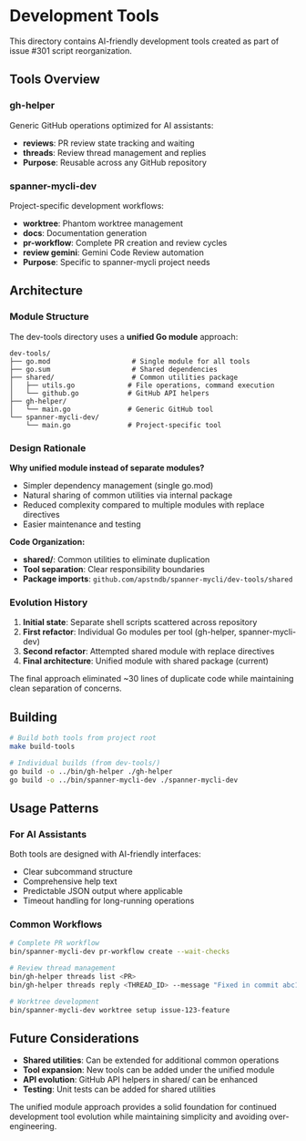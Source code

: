 # Development Tools

This directory contains AI-friendly development tools created as part of issue #301 script reorganization.

## Tools Overview

### gh-helper
Generic GitHub operations optimized for AI assistants:
- **reviews**: PR review state tracking and waiting
- **threads**: Review thread management and replies
- **Purpose**: Reusable across any GitHub repository

### spanner-mycli-dev  
Project-specific development workflows:
- **worktree**: Phantom worktree management
- **docs**: Documentation generation
- **pr-workflow**: Complete PR creation and review cycles
- **review gemini**: Gemini Code Review automation
- **Purpose**: Specific to spanner-mycli project needs

## Architecture

### Module Structure
The dev-tools directory uses a **unified Go module** approach:

```
dev-tools/
├── go.mod                    # Single module for all tools
├── go.sum                    # Shared dependencies
├── shared/                   # Common utilities package
│   ├── utils.go             # File operations, command execution
│   └── github.go            # GitHub API helpers
├── gh-helper/
│   └── main.go              # Generic GitHub tool
└── spanner-mycli-dev/
    └── main.go              # Project-specific tool
```

### Design Rationale

**Why unified module instead of separate modules?**
- Simpler dependency management (single go.mod)
- Natural sharing of common utilities via internal package
- Reduced complexity compared to multiple modules with replace directives
- Easier maintenance and testing

**Code Organization:**
- **shared/**: Common utilities to eliminate duplication
- **Tool separation**: Clear responsibility boundaries
- **Package imports**: `github.com/apstndb/spanner-mycli/dev-tools/shared`

### Evolution History

1. **Initial state**: Separate shell scripts scattered across repository
2. **First refactor**: Individual Go modules per tool (gh-helper, spanner-mycli-dev)
3. **Second refactor**: Attempted shared module with replace directives
4. **Final architecture**: Unified module with shared package (current)

The final approach eliminated ~30 lines of duplicate code while maintaining clean separation of concerns.

## Building

```bash
# Build both tools from project root
make build-tools

# Individual builds (from dev-tools/)
go build -o ../bin/gh-helper ./gh-helper
go build -o ../bin/spanner-mycli-dev ./spanner-mycli-dev
```

## Usage Patterns

### For AI Assistants
Both tools are designed with AI-friendly interfaces:
- Clear subcommand structure
- Comprehensive help text
- Predictable JSON output where applicable
- Timeout handling for long-running operations

### Common Workflows
```bash
# Complete PR workflow
bin/spanner-mycli-dev pr-workflow create --wait-checks

# Review thread management  
bin/gh-helper threads list <PR>
bin/gh-helper threads reply <THREAD_ID> --message "Fixed in commit abc123"

# Worktree development
bin/spanner-mycli-dev worktree setup issue-123-feature
```

## Future Considerations

- **Shared utilities**: Can be extended for additional common operations
- **Tool expansion**: New tools can be added under the unified module
- **API evolution**: GitHub API helpers in shared/ can be enhanced
- **Testing**: Unit tests can be added for shared utilities

The unified module approach provides a solid foundation for continued development tool evolution while maintaining simplicity and avoiding over-engineering.